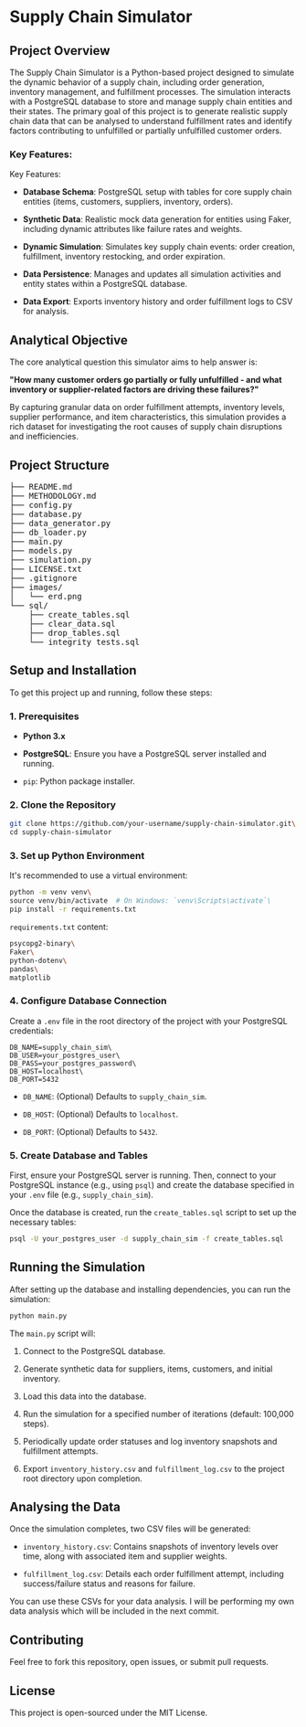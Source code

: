 Supply Chain Simulator
======================

Project Overview
----------------

The Supply Chain Simulator is a Python-based project designed to simulate the dynamic behavior of a supply chain, including order generation, inventory management, and fulfillment processes. The simulation interacts with a PostgreSQL database to store and manage supply chain entities and their states. The primary goal of this project is to generate realistic supply chain data that can be analysed to understand fulfillment rates and identify factors contributing to unfulfilled or partially unfulfilled customer orders.

### Key Features:

Key Features:

- **Database Schema**: PostgreSQL setup with tables for core supply chain entities (items, customers, suppliers, inventory, orders).

- **Synthetic Data**: Realistic mock data generation for entities using Faker, including dynamic attributes like failure rates and weights.

- **Dynamic Simulation**: Simulates key supply chain events: order creation, fulfillment, inventory restocking, and order expiration.

- **Data Persistence**: Manages and updates all simulation activities and entity states within a PostgreSQL database.

- **Data Export**: Exports inventory history and order fulfillment logs to CSV for analysis.

Analytical Objective
--------------------

The core analytical question this simulator aims to help answer is:

**"How many customer orders go partially or fully unfulfilled - and what inventory or supplier-related factors are driving these failures?"**

By capturing granular data on order fulfillment attempts, inventory levels, supplier performance, and item characteristics, this simulation provides a rich dataset for investigating the root causes of supply chain disruptions and inefficiencies.

Project Structure
-----------------

<pre>
├── README.md
├── METHODOLOGY.md
├── config.py
├── database.py
├── data_generator.py
├── db_loader.py
├── main.py
├── models.py
├── simulation.py
├── LICENSE.txt
├── .gitignore
├── images/
│   └── erd.png
└── sql/
    ├── create_tables.sql
    ├── clear_data.sql
    ├── drop_tables.sql
    └── integrity_tests.sql
</pre>

Setup and Installation
----------------------

To get this project up and running, follow these steps:

### 1\. Prerequisites

-   **Python 3.x**

-   **PostgreSQL**: Ensure you have a PostgreSQL server installed and running.

-   `pip`: Python package installer.

### 2\. Clone the Repository

```bash 
git clone https://github.com/your-username/supply-chain-simulator.git\
cd supply-chain-simulator
```

### 3\. Set up Python Environment

It's recommended to use a virtual environment:

```bash
python -m venv venv\
source venv/bin/activate  # On Windows: `venv\Scripts\activate`\
pip install -r requirements.txt
```

`requirements.txt` content:

```bash
psycopg2-binary\
Faker\
python-dotenv\
pandas\
matplotlib
```

### 4\. Configure Database Connection

Create a `.env` file in the root directory of the project with your PostgreSQL credentials:

```.env
DB_NAME=supply_chain_sim\
DB_USER=your_postgres_user\
DB_PASS=your_postgres_password\
DB_HOST=localhost\
DB_PORT=5432
```

-   `DB_NAME`: (Optional) Defaults to `supply_chain_sim`.

-   `DB_HOST`: (Optional) Defaults to `localhost`.

-   `DB_PORT`: (Optional) Defaults to `5432`.

### 5\. Create Database and Tables

First, ensure your PostgreSQL server is running. Then, connect to your PostgreSQL instance (e.g., using `psql`) and create the database specified in your `.env` file (e.g., `supply_chain_sim`).

Once the database is created, run the `create_tables.sql` script to set up the necessary tables:

```bash
psql -U your_postgres_user -d supply_chain_sim -f create_tables.sql
```

Running the Simulation
----------------------

After setting up the database and installing dependencies, you can run the simulation:

```bash
python main.py
```

The `main.py` script will:

1.  Connect to the PostgreSQL database.

2.  Generate synthetic data for suppliers, items, customers, and initial inventory.

3.  Load this data into the database.

4.  Run the simulation for a specified number of iterations (default: 100,000 steps).

5.  Periodically update order statuses and log inventory snapshots and fulfillment attempts.

6.  Export `inventory_history.csv` and `fulfillment_log.csv` to the project root directory upon completion.

Analysing the Data
------------------

Once the simulation completes, two CSV files will be generated:

-   `inventory_history.csv`: Contains snapshots of inventory levels over time, along with associated item and supplier weights.

-   `fulfillment_log.csv`: Details each order fulfillment attempt, including success/failure status and reasons for failure.

You can use these CSVs for your data analysis. I will be performing my own data analysis which will be included in the next commit.


Contributing
------------

Feel free to fork this repository, open issues, or submit pull requests.

License
-------

This project is open-sourced under the MIT License.